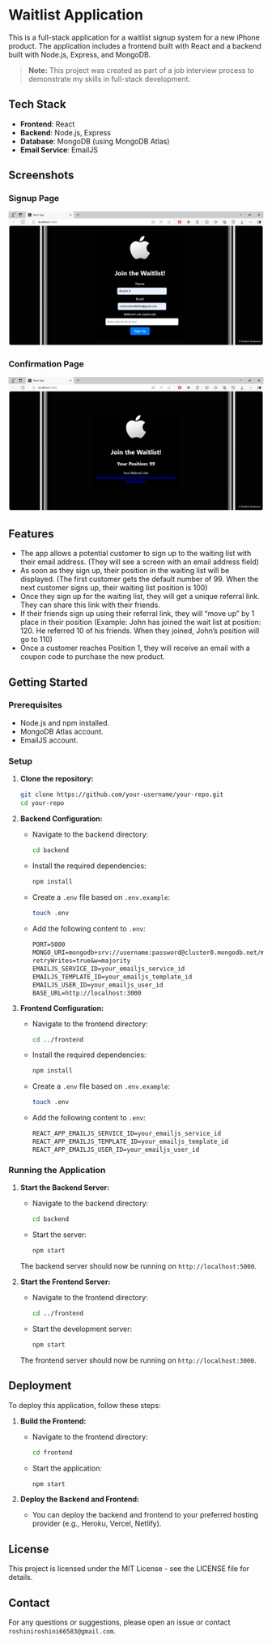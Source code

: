 # Waitlist Application

This is a full-stack application for a waitlist signup system for a new iPhone product. The application includes a frontend built with React and a backend built with Node.js, Express, and MongoDB.

> **Note:** This project was created as part of a job interview process to demonstrate my skills in full-stack development.

## Tech Stack

- **Frontend**: React
- **Backend**: Node.js, Express
- **Database**: MongoDB (using MongoDB Atlas)
- **Email Service**: EmailJS

## Screenshots

### Signup Page
![Signup Page](./frontend/Screenshot1.png)

### Confirmation Page
![Confirmation Page](./frontend/Screenshot2.png)

## Features

- The app allows a potential customer to sign up to the waiting list with their email address. (They will see a screen with an email address field)
- As soon as they sign up, their position in the waiting list will be displayed. (The first customer gets the default number of 99. When the next customer signs up, their waiting list position is 100)
- Once they sign up for the waiting list, they will get a unique referral link. They can share this link with their friends.
- If their friends sign up using their referral link, they will “move up” by 1 place in their position (Example: John has joined the wait list at position: 120. He referred 10 of his friends. When they joined, John’s position will go to 110)
- Once a customer reaches Position 1, they will receive an email with a coupon code to purchase the new product.

## Getting Started

### Prerequisites

- Node.js and npm installed.
- MongoDB Atlas account.
- EmailJS account.

### Setup

1. **Clone the repository:**

    ```sh
    git clone https://github.com/your-username/your-repo.git
    cd your-repo
    ```

2. **Backend Configuration:**

    - Navigate to the backend directory:

      ```sh
      cd backend
      ```

    - Install the required dependencies:

      ```sh
      npm install
      ```

    - Create a `.env` file based on `.env.example`:

      ```sh
      touch .env
      ```

    - Add the following content to `.env`:

      ```env
      PORT=5000
      MONGO_URI=mongodb+srv://username:password@cluster0.mongodb.net/myDatabase?retryWrites=true&w=majority
      EMAILJS_SERVICE_ID=your_emailjs_service_id
      EMAILJS_TEMPLATE_ID=your_emailjs_template_id
      EMAILJS_USER_ID=your_emailjs_user_id
      BASE_URL=http://localhost:3000
      ```

3. **Frontend Configuration:**

    - Navigate to the frontend directory:

      ```sh
      cd ../frontend
      ```

    - Install the required dependencies:

      ```sh
      npm install
      ```

    - Create a `.env` file based on `.env.example`:

      ```sh
      touch .env
      ```

    - Add the following content to `.env`:

      ```env
      REACT_APP_EMAILJS_SERVICE_ID=your_emailjs_service_id
      REACT_APP_EMAILJS_TEMPLATE_ID=your_emailjs_template_id
      REACT_APP_EMAILJS_USER_ID=your_emailjs_user_id
      ```

### Running the Application

1. **Start the Backend Server:**

    - Navigate to the backend directory:

      ```sh
      cd backend
      ```

    - Start the server:

      ```sh
      npm start
      ```

    The backend server should now be running on `http://localhost:5000`.

2. **Start the Frontend Server:**

    - Navigate to the frontend directory:

      ```sh
      cd ../frontend
      ```

    - Start the development server:

      ```sh
      npm start
      ```

    The frontend server should now be running on `http://localhost:3000`.

## Deployment

To deploy this application, follow these steps:

1. **Build the Frontend:**

    - Navigate to the frontend directory:

      ```sh
      cd frontend
      ```

    - Start the application:

      ```sh
      npm start
      ```

2. **Deploy the Backend and Frontend:**

    - You can deploy the backend and frontend to your preferred hosting provider (e.g., Heroku, Vercel, Netlify).

## License

This project is licensed under the MIT License - see the LICENSE file for details.

## Contact

For any questions or suggestions, please open an issue or contact `roshiniroshini66583@gmail.com`.





